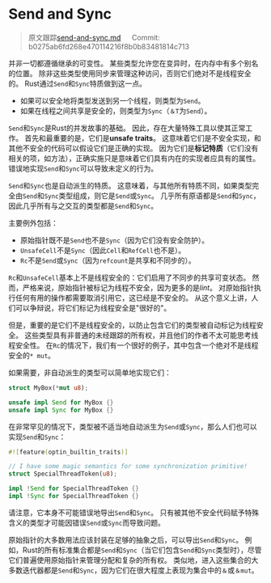 # Send and Sync

> 原文跟踪[send-and-sync.md](https://github.com/rust-lang-nursery/nomicon/blob/master/src/send-and-sync.md) &emsp; Commit: b0275ab6fd268e470114216f8b0b83481814c713

并非一切都遵循继承的可变性。 某些类型允许您在变异时，在内存中有多个别名的位置。 除非这些类型使用同步来管理这种访问，否则它们绝对不是线程安全的。 Rust通过`Send`和`Sync`特质做到这一点。

* 如果可以安全地将类型发送到另一个线程，则类型为`Send`。
* 如果在线程之间共享是安全的，则类型为`Sync`（`＆T`为`Send`）。

`Send`和`Sync`是Rust的并发故事的基础。 因此，存在大量特殊工具以使其正常工作。 首先和最重要的是，它们是**unsafe traits**。 这意味着它们是不安全实现，和其他不安全的代码可以假设它们是正确的实现。 因为它们是**标记特质**（它们没有相关的项，如方法），正确实施只是意味着它们具有内在的实现者应具有的属性。 错误地实现`Send`和`Sync`可以导致未定义的行为。

`Send`和`Sync`也是自动派生的特质。 这意味着，与其他所有特质不同，如果类型完全由`Send`和`Sync`类型组成，则它是`Send`或`Sync`。 几乎所有原语都是`Send`和`Sync`，因此几乎所有与之交互的类型都是`Send`和`Sync`。

主要例外包括：

* 原始指针既不是`Send`也不是`Sync`（因为它们没有安全防护）。
* `UnsafeCell`不是`Sync`（因此`Cell`和`RefCell`也不是）。
* `Rc`不是`Send`或`Sync`（因为`refcount`是共享和不同步的）。

`Rc`和`UnsafeCell`基本上不是线程安全的：它们启用了不同步的共享可变状态。 然而，严格来说，原始指针被标记为线程不安全，因为更多的是*lint*。 对原始指针执行任何有用的操作都需要取消引用它，这已经是不安全的。 从这个意义上讲，人们可以争辩说，将它们标记为线程安全是"很好的"。

但是，重要的是它们不是线程安全的，以防止包含它们的类型被自动标记为线程安全。 这些类型具有非普通的未经跟踪的所有权，并且他们的作者不太可能思考线程安全性。 在`Rc`的情况下，我们有一个很好的例子，其中包含一个绝对不是线程安全的`* mut`。

如果需要，非自动派生的类型可以简单地实现它们：

```rust
struct MyBox(*mut u8);

unsafe impl Send for MyBox {}
unsafe impl Sync for MyBox {}
```

在非常罕见的情况下，类型被不适当地自动派生为`Send`或`Sync`，那么人们也可以实现`Send`和`Sync`：

```rust
#![feature(optin_builtin_traits)]

// I have some magic semantics for some synchronization primitive!
struct SpecialThreadToken(u8);

impl !Send for SpecialThreadToken {}
impl !Sync for SpecialThreadToken {}
```

请注意，它本身不可能错误地导出`Send`和`Sync`。 只有被其他不安全代码赋予特殊含义的类型才可能因错误`Send`或`Sync`而导致问题。

原始指针的大多数用法应该封装在足够的抽象之后，可以导出`Send`和`Sync`。 例如，Rust的所有标准集合都是`Send`和`Sync`（当它们包含`Send`和`Sync`类型时），尽管它们普遍使用原始指针来管理分配和复杂的所有权。 类似地，进入这些集合的大多数迭代器都是`Send`和`Sync`，因为它们在很大程度上表现为集合中的`＆`或`＆mut`。

